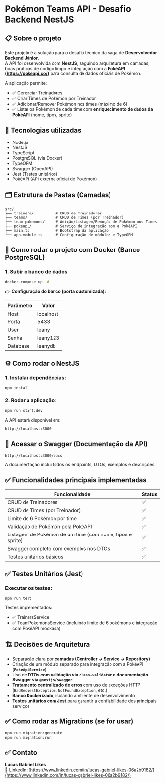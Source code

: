 
# Pokémon Teams API - Desafio Backend NestJS

## 📋 Sobre o projeto

Este projeto é a solução para o desafio técnico da vaga de **Desenvolvedor Backend Júnior**.  
A API foi desenvolvida com **NestJS**, seguindo arquitetura em camadas, boas práticas de código limpo e integração com a **PokéAPI (https://pokeapi.co/)** para consulta de dados oficiais de Pokémon.

A aplicação permite:

- ✅ Gerenciar Treinadores
- ✅ Criar Times de Pokémon por Treinador
- ✅ Adicionar/Remover Pokémon nos times (máximo de 6)
- ✅ Listar os Pokémon de cada time com **enriquecimento de dados da PokéAPI** (nome, tipos, sprite)

## 🚀 Tecnologias utilizadas

- Node.js
- NestJS
- TypeScript
- PostgreSQL (via Docker)
- TypeORM
- Swagger (OpenAPI)
- Jest (Testes unitários)
- PokéAPI (API externa oficial de Pokémon)

## 🗂️ Estrutura de Pastas (Camadas)

```
src/
├── trainers/          # CRUD de Treinadores
├── teams/             # CRUD de Times (por Treinador)
├── team-pokemons/     # Adição/Listagem/Remoção de Pokémon nos Times
├── pokeapi/           # Serviço de integração com a PokéAPI
├── main.ts            # Bootstrap da aplicação
└── app.module.ts      # Configuração de módulos e TypeORM
```

## 🐳 Como rodar o projeto com Docker (Banco PostgreSQL)

### 1. Subir o banco de dados

```bash
docker-compose up -d
```

👉 **Configuração do banco (porta customizada):**

| Parâmetro | Valor |
|---|---|
| Host | localhost |
| Porta | 5433 |
| User | leany |
| Senha | leany123 |
| Database | leanydb |

## ⚙️ Como rodar o NestJS

### 1. Instalar dependências:

```bash
npm install
```

### 2. Rodar a aplicação:

```bash
npm run start:dev
```

A API estará disponível em:

```
http://localhost:3000
```

## 📑 Acessar o Swagger (Documentação da API)

```
http://localhost:3000/docs
```

A documentação inclui todos os endpoints, DTOs, exemplos e descrições.

## ✅ Funcionalidades principais implementadas

| Funcionalidade | Status |
|---|---|
| CRUD de Treinadores | ✅ |
| CRUD de Times (por Treinador) | ✅ |
| Limite de 6 Pokémon por time | ✅ |
| Validação de Pokémon pela PokéAPI | ✅ |
| Listagem de Pokémon de um time (com nome, tipos e sprite) | ✅ |
| Swagger completo com exemplos nos DTOs | ✅ |
| Testes unitários básicos | ✅ |

## ✅ Testes Unitários (Jest)

### Executar os testes:

```bash
npm run test
```

Testes implementados:

- ✅ TrainersService
- ✅ TeamPokemonsService (incluindo limite de 6 pokémons e integração com PokéAPI mockada)

## 🏗️ Decisões de Arquitetura

- Separação clara por **camadas (Controller → Service → Repository)**
- Criação de um módulo separado para integração com a PokéAPI (**`PokeApiService`**)
- Uso de **DTOs com validação via `class-validator` e documentação Swagger via `@nestjs/swagger`**
- **Tratamento centralizado de erros** com uso de exceções HTTP (`BadRequestException`, `NotFoundException`, etc.)
- **Banco Dockerizado**, isolando ambiente de desenvolvimento
- **Testes unitários com Jest** para garantir a confiabilidade dos principais serviços

## ✅ Como rodar as Migrations (se for usar)

```bash
npm run migration:generate
npm run migration:run
```

## ✅ Contato

**Lucas Gabriel Likes**  
🔗 LinkedIn: [https://www.linkedin.com/in/lucas-gabriel-likes-06a2b9182/](https://www.linkedin.com/in/lucas-gabriel-likes-06a2b9182/)
